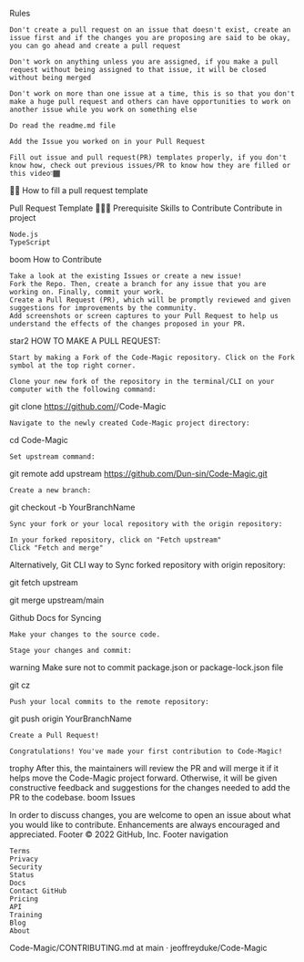 Rules

    Don't create a pull request on an issue that doesn't exist, create an issue first and if the changes you are proposing are said to be okay, you can go ahead and create a pull request

    Don't work on anything unless you are assigned, if you make a pull request without being assigned to that issue, it will be closed without being merged

    Don't work on more than one issue at a time, this is so that you don't make a huge pull request and others can have opportunities to work on another issue while you work on something else

    Do read the readme.md file

    Add the Issue you worked on in your Pull Request

    Fill out issue and pull request(PR) templates properly, if you don't know how, check out previous issues/PR to know how they are filled or this video👇🏾

👌🏾 How to fill a pull request template

Pull Request Template
👩🏽‍💻 Prerequisite Skills to Contribute
Contribute in project

    Node.js
    TypeScript

boom How to Contribute

    Take a look at the existing Issues or create a new issue!
    Fork the Repo. Then, create a branch for any issue that you are working on. Finally, commit your work.
    Create a Pull Request (PR), which will be promptly reviewed and given suggestions for improvements by the community.
    Add screenshots or screen captures to your Pull Request to help us understand the effects of the changes proposed in your PR.

star2 HOW TO MAKE A PULL REQUEST:

    Start by making a Fork of the Code-Magic repository. Click on the Fork symbol at the top right corner.

    Clone your new fork of the repository in the terminal/CLI on your computer with the following command:

git clone https://github.com/<your-github-username>/Code-Magic

    Navigate to the newly created Code-Magic project directory:

cd Code-Magic

    Set upstream command:

git remote add upstream https://github.com/Dun-sin/Code-Magic.git

    Create a new branch:

git checkout -b YourBranchName

    Sync your fork or your local repository with the origin repository:

    In your forked repository, click on "Fetch upstream"
    Click "Fetch and merge"

Alternatively, Git CLI way to Sync forked repository with origin repository:

git fetch upstream

git merge upstream/main

Github Docs for Syncing

    Make your changes to the source code.

    Stage your changes and commit:

warning Make sure not to commit package.json or package-lock.json file

git cz

    Push your local commits to the remote repository:

git push origin YourBranchName

    Create a Pull Request!

    Congratulations! You've made your first contribution to Code-Magic!

trophy After this, the maintainers will review the PR and will merge it if it helps move the Code-Magic project forward. Otherwise, it will be given constructive feedback and suggestions for the changes needed to add the PR to the codebase.
boom Issues

In order to discuss changes, you are welcome to open an issue about what you would like to contribute. Enhancements are always encouraged and appreciated.
Footer
© 2022 GitHub, Inc.
Footer navigation

    Terms
    Privacy
    Security
    Status
    Docs
    Contact GitHub
    Pricing
    API
    Training
    Blog
    About

Code-Magic/CONTRIBUTING.md at main · jeoffreyduke/Code-Magic
